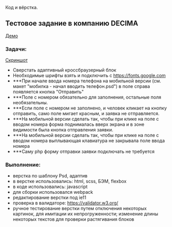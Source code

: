Код и вёрстка.

## Тестовое задание в компанию DECIMA

[Демо](https://mich-man.ru/projects/decima-test/index.html)

### Задачи:

[Скриншот](./src/images/десктоп.png)

- Сверстать адаптивный кроссбраузерный блок
- Необходимые шрифты взять и подключить с <https://fonts.google.com>
- ***При начале ввода номера телефона на мобильной версии (см. макет "мобилка - начал вводить телефон.psd") в поле справа появляется кнопка "Отправить"
- ***Поле с номером обязательно для заполнения, остальные поля необязательны.
- ***Если поле с номером не заполнено, и человек кликает на кнопку отправить, само поле мигает красным, и заявка не отправляется.
- ***На мобильной версии сделать так, чтобы при клике на поле с вводом номера форма поднималась вверх экрана и в зоне видимости была кнопка отправления заявки.
- ***На мобильной версии сделать так, чтобы при клике на поле с вводом номера выплывающая клавиатура не закрывала поле ввода номера
- ***Саму php форму отправки заявки подключать не требуется


### Выполнение:

- верстка по шаблону Psd, адаптив
- в верстке использовались: html, scss, БЭМ, flexbox 
- в коде использовались: javascript
- для сборки использовался webpack
- редактирование верстки под ie11
- проверка в валидаторе: https://validator.w3.org/
- ручное тестирование верстки путем отключения некоторых картинок, для имитации их непрогруженности; изменение длины некоторых текстов для проверки растягивания блоков
